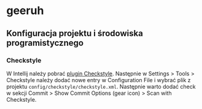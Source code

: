 # geeruh

## Konfiguracja projektu i środowiska programistycznego

### Checkstyle

W Intellij należy pobrać [plugin Checkstyle](https://plugins.jetbrains.com/plugin/1065-checkstyle-idea). Następnie w
Settings > Tools > Checkstyle należy dodać nowe entry w Configuration File i wybrać plik z
projektu `config/checkstyle/checkstyle.xml`. Następnie warto dodać check w sekcji Commit > Show Commit Options (gear
icon) > Scan with Checkstyle.